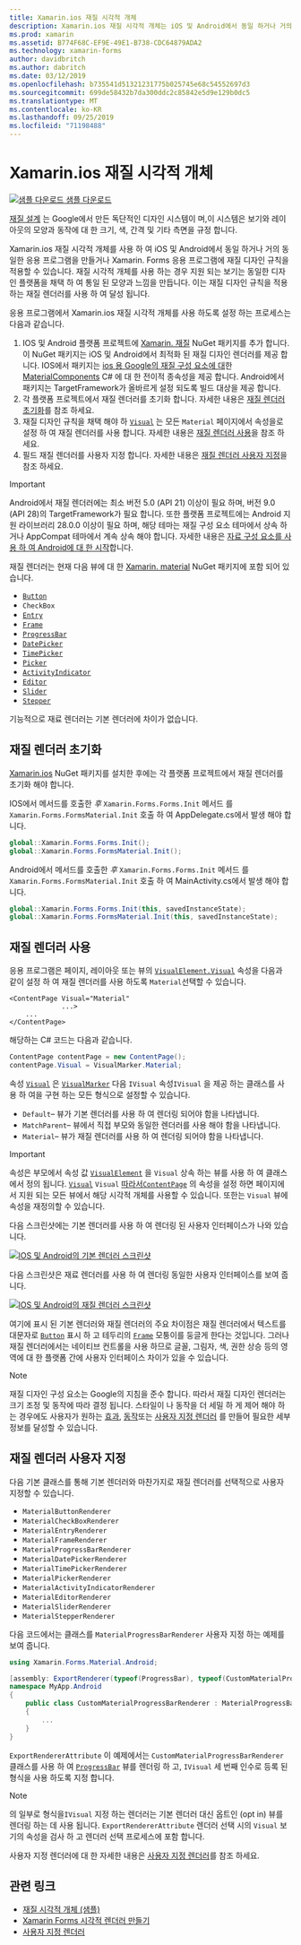 ```yaml
---
title: Xamarin.ios 재질 시각적 개체
description: Xamarin.ios 재질 시각적 개체는 iOS 및 Android에서 동일 하거나 거의 동일한 Xamarin Forms 응용 프로그램을 만드는 데 사용할 수 있습니다.
ms.prod: xamarin
ms.assetid: B774F68C-EF9E-49E1-B738-CDC64879ADA2
ms.technology: xamarin-forms
author: davidbritch
ms.author: dabritch
ms.date: 03/12/2019
ms.openlocfilehash: b735541d51321231775b025745e68c54552697d3
ms.sourcegitcommit: 699de58432b7da300ddc2c85842e5d9e129b0dc5
ms.translationtype: MT
ms.contentlocale: ko-KR
ms.lasthandoff: 09/25/2019
ms.locfileid: "71198488"
---
```

# <a name="xamarinforms-material-visual"></a>Xamarin.ios 재질 시각적 개체

[![샘플 다운로드](~/media/shared/download.png) 샘플 다운로드](https://docs.microsoft.com/samples/xamarin/xamarin-forms-samples/userinterface-visualdemos)

[재질 설계](https://material.io) 는 Google에서 만든 독단적인 디자인 시스템이 며,이 시스템은 보기와 레이아웃의 모양과 동작에 대 한 크기, 색, 간격 및 기타 측면을 규정 합니다.

Xamarin.ios 재질 시각적 개체를 사용 하 여 iOS 및 Android에서 동일 하거나 거의 동일한 응용 프로그램을 만들거나 Xamarin. Forms 응용 프로그램에 재질 디자인 규칙을 적용할 수 있습니다. 재질 시각적 개체를 사용 하는 경우 지원 되는 보기는 동일한 디자인 플랫폼을 채택 하 여 통일 된 모양과 느낌을 만듭니다. 이는 재질 디자인 규칙을 적용 하는 재질 렌더러를 사용 하 여 달성 됩니다.

응용 프로그램에서 Xamarin.ios 재질 시각적 개체를 사용 하도록 설정 하는 프로세스는 다음과 같습니다.

1. IOS 및 Android 플랫폼 프로젝트에 [Xamarin. 재질](https://www.nuget.org/packages/Xamarin.Forms.Visual.Material/) NuGet 패키지를 추가 합니다. 이 NuGet 패키지는 iOS 및 Android에서 최적화 된 재질 디자인 렌더러를 제공 합니다. IOS에서 패키지는 [ios 용 Google의 재질 구성 요소에 대](https://material.io/develop/ios/)한 [MaterialComponents](https://www.nuget.org/packages/Xamarin.iOS.MaterialComponents) C# 에 대 한 전이적 종속성을 제공 합니다. Android에서 패키지는 TargetFramework가 올바르게 설정 되도록 빌드 대상을 제공 합니다.
1. 각 플랫폼 프로젝트에서 재질 렌더러를 초기화 합니다. 자세한 내용은 [재질 렌더러 초기화](#initialize-material-renderers)를 참조 하세요.
1. 재질 디자인 규칙을 채택 해야 하 [`Visual`](xref:Xamarin.Forms.VisualElement.Visual) 는 모든 `Material` 페이지에서 속성을로 설정 하 여 재질 렌더러를 사용 합니다. 자세한 내용은 [재질 렌더러 사용](#consume-material-renderers)을 참조 하세요.
1. 필드 재질 렌더러를 사용자 지정 합니다. 자세한 내용은 [재질 렌더러 사용자 지정](#customize-material-renderers)을 참조 하세요.

> [!IMPORTANT]
> Android에서 재질 렌더러에는 최소 버전 5.0 (API 21) 이상이 필요 하며, 버전 9.0 (API 28)의 TargetFramework가 필요 합니다. 또한 플랫폼 프로젝트에는 Android 지원 라이브러리 28.0.0 이상이 필요 하며, 해당 테마는 재질 구성 요소 테마에서 상속 하거나 AppCompat 테마에서 계속 상속 해야 합니다. 자세한 내용은 [자료 구성 요소를 사용 하 여 Android에 대 한 시작](https://github.com/material-components/material-components-android/blob/master/docs/getting-started.md)합니다.

재질 렌더러는 현재 다음 뷰에 대 한 [Xamarin. material](https://www.nuget.org/packages/Xamarin.Forms.Visual.Material/) NuGet 패키지에 포함 되어 있습니다.

- [`Button`](xref:Xamarin.Forms.Button)
- `CheckBox`
- [`Entry`](xref:Xamarin.Forms.Entry)
- [`Frame`](xref:Xamarin.Forms.Frame)
- [`ProgressBar`](xref:Xamarin.Forms.ProgressBar)
- [`DatePicker`](xref:Xamarin.Forms.DatePicker)
- [`TimePicker`](xref:Xamarin.Forms.TimePicker)
- [`Picker`](xref:Xamarin.Forms.Picker)
- [`ActivityIndicator`](xref:Xamarin.Forms.ActivityIndicator)
- [`Editor`](xref:Xamarin.Forms.Editor)
- [`Slider`](xref:Xamarin.Forms.Slider)
- [`Stepper`](xref:Xamarin.Forms.Stepper)

기능적으로 재료 렌더러는 기본 렌더러에 차이가 없습니다.

## <a name="initialize-material-renderers"></a>재질 렌더러 초기화

[Xamarin.ios](https://www.nuget.org/packages/Xamarin.Forms.Visual.Material/) NuGet 패키지를 설치한 후에는 각 플랫폼 프로젝트에서 재질 렌더러를 초기화 해야 합니다.

IOS에서 메서드를 호출한 *후* `Xamarin.Forms.Forms.Init` 메서드 를 `Xamarin.Forms.FormsMaterial.Init` 호출 하 여 AppDelegate.cs에서 발생 해야 합니다.

```csharp
global::Xamarin.Forms.Forms.Init();
global::Xamarin.Forms.FormsMaterial.Init();
```

Android에서 메서드를 호출한 *후* `Xamarin.Forms.Forms.Init` 메서드 를 `Xamarin.Forms.FormsMaterial.Init` 호출 하 여 MainActivity.cs에서 발생 해야 합니다.

```csharp
global::Xamarin.Forms.Forms.Init(this, savedInstanceState);
global::Xamarin.Forms.FormsMaterial.Init(this, savedInstanceState);
```

## <a name="consume-material-renderers"></a>재질 렌더러 사용

응용 프로그램은 페이지, 레이아웃 또는 뷰의 [`VisualElement.Visual`](xref:Xamarin.Forms.VisualElement.Visual) 속성을 다음과 같이 설정 하 여 재질 렌더러를 사용 하도록 `Material`선택할 수 있습니다.

```xaml
<ContentPage Visual="Material"
             ...>
    ...
</ContentPage>
```

해당하는 C# 코드는 다음과 같습니다.

```csharp
ContentPage contentPage = new ContentPage();
contentPage.Visual = VisualMarker.Material;
```

속성 [`Visual`](xref:Xamarin.Forms.VisualElement.Visual) 은 [`VisualMarker`](xref:Xamarin.Forms.VisualMarker) 다음 `IVisual` 속성`IVisual` 을 제공 하는 클래스를 사용 하 여을 구현 하는 모든 형식으로 설정할 수 있습니다.

- `Default`– 뷰가 기본 렌더러를 사용 하 여 렌더링 되어야 함을 나타냅니다.
- `MatchParent`– 뷰에서 직접 부모와 동일한 렌더러를 사용 해야 함을 나타냅니다.
- `Material`– 뷰가 재질 렌더러를 사용 하 여 렌더링 되어야 함을 나타냅니다.

> [!IMPORTANT]
> 속성은 부모에서 속성 값 [`VisualElement`](xref:Xamarin.Forms.VisualElement) 을 `Visual` 상속 하는 뷰를 사용 하 여 클래스에서 정의 됩니다. [`Visual`](xref:Xamarin.Forms.VisualElement.Visual) `Visual` [따라서`ContentPage`](xref:Xamarin.Forms.ContentPage) 의 속성을 설정 하면 페이지에서 지원 되는 모든 뷰에서 해당 시각적 개체를 사용할 수 있습니다. 또한는 `Visual` 뷰에 속성을 재정의할 수 있습니다.

다음 스크린샷에는 기본 렌더러를 사용 하 여 렌더링 된 사용자 인터페이스가 나와 있습니다.

[![IOS 및 Android의 기본 렌더러 스크린샷](material-visual-images/default-renderers.png "기본 렌더러를 사용 하는 뷰")](material-visual-images/default-renderers-large.png#lightbox)

다음 스크린샷은 재료 렌더러를 사용 하 여 렌더링 동일한 사용자 인터페이스를 보여 줍니다.

[![IOS 및 Android의 재질 렌더러 스크린샷](material-visual-images/material-renderers.png "재질 렌더러를 사용 하는 뷰")](material-visual-images/material-renderers-large.png#lightbox)

여기에 표시 된 기본 렌더러와 재질 렌더러의 주요 차이점은 재질 렌더러에서 텍스트를 대문자로 [`Button`](xref:Xamarin.Forms.Button) 표시 하 고 테두리의 [`Frame`](xref:Xamarin.Forms.Frame) 모퉁이를 둥글게 한다는 것입니다. 그러나 재질 렌더러에서는 네이티브 컨트롤을 사용 하므로 글꼴, 그림자, 색, 권한 상승 등의 영역에 대 한 플랫폼 간에 사용자 인터페이스 차이가 있을 수 있습니다.

> [!NOTE]
> 재질 디자인 구성 요소는 Google의 지침을 준수 합니다. 따라서 재질 디자인 렌더러는 크기 조정 및 동작에 따라 결정 됩니다. 스타일이 나 동작을 더 세밀 하 게 제어 해야 하는 경우에도 사용자가 원하는 [효과](~/xamarin-forms/app-fundamentals/effects/index.md), [동작](~/xamarin-forms/app-fundamentals/behaviors/index.md)또는 [사용자 지정 렌더러](~/xamarin-forms/app-fundamentals/custom-renderer/index.md) 를 만들어 필요한 세부 정보를 달성할 수 있습니다.

## <a name="customize-material-renderers"></a>재질 렌더러 사용자 지정

다음 기본 클래스를 통해 기본 렌더러와 마찬가지로 재질 렌더러를 선택적으로 사용자 지정할 수 있습니다.

- `MaterialButtonRenderer`
- `MaterialCheckBoxRenderer`
- `MaterialEntryRenderer`
- `MaterialFrameRenderer`
- `MaterialProgressBarRenderer`
- `MaterialDatePickerRenderer`
- `MaterialTimePickerRenderer`
- `MaterialPickerRenderer`
- `MaterialActivityIndicatorRenderer`
- `MaterialEditorRenderer`
- `MaterialSliderRenderer`
- `MaterialStepperRenderer`

다음 코드에서는 클래스를 `MaterialProgressBarRenderer` 사용자 지정 하는 예제를 보여 줍니다.

```csharp
using Xamarin.Forms.Material.Android;

[assembly: ExportRenderer(typeof(ProgressBar), typeof(CustomMaterialProgressBarRenderer), new[] { typeof(VisualMarker.MaterialVisual) })]
namespace MyApp.Android
{
    public class CustomMaterialProgressBarRenderer : MaterialProgressBarRenderer
    {
        ...
    }
}
```

`ExportRendererAttribute` 이 예제에서는 `CustomMaterialProgressBarRenderer` 클래스를 사용 하 여 [`ProgressBar`](xref:Xamarin.Forms.ProgressBar) 뷰를 렌더링 하 고, `IVisual` 세 번째 인수로 등록 된 형식을 사용 하도록 지정 합니다.

> [!NOTE]
> 의 일부로 형식을`IVisual` 지정 하는 렌더러는 기본 렌더러 대신 옵트인 (opt in) 뷰를 렌더링 하는 데 사용 됩니다. `ExportRendererAttribute` 렌더러 선택 시의 `Visual` 보기의 속성을 검사 하 고 렌더러 선택 프로세스에 포함 합니다.

사용자 지정 렌더러에 대 한 자세한 내용은 [사용자 지정 렌더러](~/xamarin-forms/app-fundamentals/custom-renderer/index.md)를 참조 하세요.

## <a name="related-links"></a>관련 링크

- [재질 시각적 개체 (샘플)](https://docs.microsoft.com/samples/xamarin/xamarin-forms-samples/userinterface-visualdemos)
- [Xamarin Forms 시각적 렌더러 만들기](create.md)
- [사용자 지정 렌더러](~/xamarin-forms/app-fundamentals/custom-renderer/index.md)
